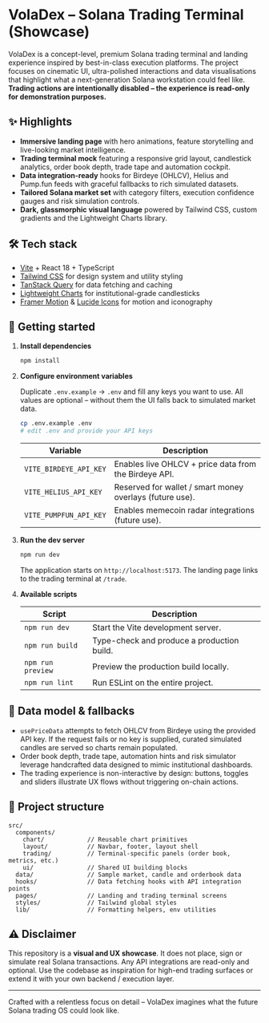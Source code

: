 # VolaDex – Solana Trading Terminal (Showcase)

VolaDex is a concept-level, premium Solana trading terminal and landing experience inspired by best-in-class execution platforms. The
project focuses on cinematic UI, ultra-polished interactions and data visualisations that highlight what a next-generation Solana
workstation could feel like. **Trading actions are intentionally disabled – the experience is read-only for demonstration purposes.**

## ✨ Highlights

- **Immersive landing page** with hero animations, feature storytelling and live-looking market intelligence.
- **Trading terminal mock** featuring a responsive grid layout, candlestick analytics, order book depth, trade tape and automation cockpit.
- **Data integration-ready** hooks for Birdeye (OHLCV), Helius and Pump.fun feeds with graceful fallbacks to rich simulated datasets.
- **Tailored Solana market set** with category filters, execution confidence gauges and risk simulation controls.
- **Dark, glassmorphic visual language** powered by Tailwind CSS, custom gradients and the Lightweight Charts library.

## 🛠️ Tech stack

- [Vite](https://vitejs.dev/) + React 18 + TypeScript
- [Tailwind CSS](https://tailwindcss.com/) for design system and utility styling
- [TanStack Query](https://tanstack.com/query/latest) for data fetching and caching
- [Lightweight Charts](https://tradingview.github.io/lightweight-charts/) for institutional-grade candlesticks
- [Framer Motion](https://www.framer.com/motion/) & [Lucide Icons](https://lucide.dev/) for motion and iconography

## 🚀 Getting started

1. **Install dependencies**

   ```bash
   npm install
   ```

2. **Configure environment variables**

   Duplicate `.env.example` → `.env` and fill any keys you want to use. All values are optional – without them the UI falls back to
   simulated market data.

   ```bash
   cp .env.example .env
   # edit .env and provide your API keys
   ```

   | Variable               | Description                                               |
   | ---------------------- | --------------------------------------------------------- |
   | `VITE_BIRDEYE_API_KEY` | Enables live OHLCV + price data from the Birdeye API.     |
   | `VITE_HELIUS_API_KEY`  | Reserved for wallet / smart money overlays (future use).  |
   | `VITE_PUMPFUN_API_KEY` | Enables memecoin radar integrations (future use).         |

3. **Run the dev server**

   ```bash
   npm run dev
   ```

   The application starts on `http://localhost:5173`. The landing page links to the trading terminal at `/trade`.

4. **Available scripts**

   | Script        | Description                         |
   | ------------- | ----------------------------------- |
   | `npm run dev` | Start the Vite development server.  |
   | `npm run build` | Type-check and produce a production build. |
   | `npm run preview` | Preview the production build locally. |
   | `npm run lint` | Run ESLint on the entire project.   |

## 📡 Data model & fallbacks

- `usePriceData` attempts to fetch OHLCV from Birdeye using the provided API key. If the request fails or no key is supplied, curated
  simulated candles are served so charts remain populated.
- Order book depth, trade tape, automation hints and risk simulator leverage handcrafted data designed to mimic institutional dashboards.
- The trading experience is non-interactive by design: buttons, toggles and sliders illustrate UX flows without triggering on-chain
  actions.

## 🧭 Project structure

```
src/
  components/
    chart/            // Reusable chart primitives
    layout/           // Navbar, footer, layout shell
    trading/          // Terminal-specific panels (order book, metrics, etc.)
    ui/               // Shared UI building blocks
  data/               // Sample market, candle and orderbook data
  hooks/              // Data fetching hooks with API integration points
  pages/              // Landing and trading terminal screens
  styles/             // Tailwind global styles
  lib/                // Formatting helpers, env utilities
```

## ⚠️ Disclaimer

This repository is a **visual and UX showcase**. It does not place, sign or simulate real Solana transactions. Any API integrations are
read-only and optional. Use the codebase as inspiration for high-end trading surfaces or extend it with your own backend / execution
layer.

---

Crafted with a relentless focus on detail – VolaDex imagines what the future Solana trading OS could look like.
